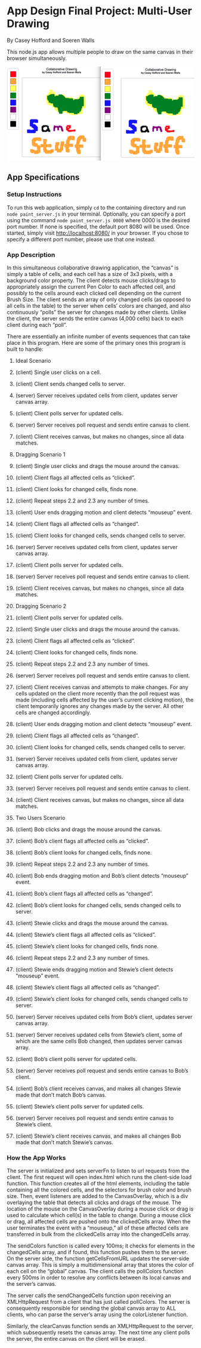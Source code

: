 # App Design Final Project: Multi-User Drawing
By Casey Hofford and Soeren Walls

This node.js app allows multiple people to draw on the same canvas in their browser simultaneously.

![Screenshot](/screenshot.png?raw=true "Screenshot")

## App Specifications

### Setup Instructions

To run this web application, simply `cd` to the containing directory and run `node paint_server.js` in your terminal. Optionally, you can specify a port using the command `node paint_server.js 0000` where 0000 is the desired port number. If none is specified, the default port 8080 will be used. Once started, simply visit [http://localhost:8080/](http://localhost:8080/) in your browser. If you chose to specify a different port number, please use that one instead.

### App Description

In this simultaneous collaborative drawing application, the “canvas” is simply a table of cells, and each cell has a size of 3x3 pixels, with a background color property. The client detects mouse clicks/drags to appropriately assign the current Pen Color to each affected cell, and possibly to the cells around each clicked cell depending on the current Brush Size. The client sends an array of only changed cells (as opposed to all cells in the table) to the server when cells’ colors are changed, and also continuously “polls” the server for changes made by other clients. Unlike the client, the server sends the entire canvas (4,000 cells) back to each client during each “poll”.

There are essentially an infinite number of events sequences that can take place in this program. Here are some of the primary ones this program is built to handle:

1.	Ideal Scenario
  1.	(client) Single user clicks on a cell.
  2.	(client) Client sends changed cells to server.
  3.	(server) Server receives updated cells from client, updates server canvas array.
  4.	(client) Client polls server for updated cells.
  5.	(server) Server receives poll request and sends entire canvas to client.
  6.	(client) Client receives canvas, but makes no changes, since all data matches.

2.	Dragging Scenario 1
  1.	(client) Single user clicks and drags the mouse around the canvas.
  2.	(client) Client flags all affected cells as “clicked”.
  3.	(client) Client looks for changed cells, finds none.
  4.	(client) Repeat steps 2.2 and 2.3 any number of times.
  5.	(client) User ends dragging motion and client detects “mouseup” event.
  6.	(client) Client flags all affected cells as “changed”.
  7.	(client) Client looks for changed cells, sends changed cells to server.
  8.	(server) Server receives updated cells from client, updates server canvas array.
  9.	(client) Client polls server for updated cells.
  10.	(server) Server receives poll request and sends entire canvas to client.
  11.	(client) Client receives canvas, but makes no changes, since all data matches.

3.	Dragging Scenario 2
  1.	(client) Client polls server for updated cells.
  2.	(client) Single user clicks and drags the mouse around the canvas.
  3.	(client) Client flags all affected cells as “clicked”.
  4.	(client) Client looks for changed cells, finds none.
  5.	(client) Repeat steps 2.2 and 2.3 any number of times.
  6.	(server) Server receives poll request and sends entire canvas to client.
  7.	(client) Client receives canvas and attempts to make changes. For any cells updated on the client more recently than the poll request was made (including cells affected by the user’s current clicking motion), the client temporarily ignores any changes made by the server. All other cells are changed accordingly.
  8.	(client) User ends dragging motion and client detects “mouseup” event.
  9.	(client) Client flags all affected cells as “changed”.
  10.	(client) Client looks for changed cells, sends changed cells to server.
  11.	(server) Server receives updated cells from client, updates server canvas array.
  12.	(client) Client polls server for updated cells.
  13.	(server) Server receives poll request and sends entire canvas to client.
  14.	(client) Client receives canvas, but makes no changes, since all data matches.

4.	Two Users Scenario
  1.	(client) Bob clicks and drags the mouse around the canvas.
  2.	(client) Bob’s client flags all affected cells as “clicked”.
  3.	(client) Bob’s client looks for changed cells, finds none.
  4.	(client) Repeat steps 2.2 and 2.3 any number of times.
  5.	(client) Bob ends dragging motion and Bob’s client detects “mouseup” event.
  6.	(client) Bob’s client flags all affected cells as “changed”.
  7.	(client) Bob’s client looks for changed cells, sends changed cells to server.
  8.	(client) Stewie clicks and drags the mouse around the canvas.
  9.	(client) Stewie’s client flags all affected cells as “clicked”.
  10.	(client) Stewie’s client looks for changed cells, finds none.
  11.	(client) Repeat steps 2.2 and 2.3 any number of times.
  12.	(client) Stewie ends dragging motion and Stewie’s client detects “mouseup” event.
  13.	(client) Stewie’s client flags all affected cells as “changed”.
  14.	(client) Stewie’s client looks for changed cells, sends changed cells to server.
  15.	(server) Server receives updated cells from Bob’s client, updates server canvas array.
  16.	(server) Server receives updated cells from Stewie’s client, some of which are the same cells Bob changed, then updates server canvas array.
  17.	(client) Bob’s client polls server for updated cells.
  18.	(server) Server receives poll request and sends entire canvas to Bob’s client.
  19.	(client) Bob’s client receives canvas, and makes all changes Stewie made that don’t match Bob’s canvas.
  20.	(client) Stewie’s client polls server for updated cells.
  21.	(server) Server receives poll request and sends entire canvas to Stewie’s client.
  22.	(client) Stewie’s client receives canvas, and makes all changes Bob made that don’t match Stewie’s canvas.

### How the App Works

The server is initialized and sets serverFn to listen to url requests from the client. The first request will open index.html which runs the client-side load function. This function creates all of the html elements, including the table containing all the colored cells, and the selectors for brush color and brush size. Then, event listeners are added to the CanvasOverlay, which is a div overlaying the table that detects all clicks and drags of the mouse. The location of the mouse on the CanvasOverlay during a mouse click or drag is used to calculate which cell(s) in the table to change. During a mouse click or drag, all affected cells are pushed onto the clickedCells array.  When the user terminates the event with a “mouseup,” all of these affected cells are transferred in bulk from the clickedCells array into the changedCells array.

The sendColors function is called every 100ms; it checks for elements in the changedCells array, and if found, this function pushes them to the server. On the server side, the function getCellsFromURL updates the server-side canvas array. This is simply a multidimensional array that stores the color of each cell on the “global” canvas. The client calls the pollColors function every 500ms in order to resolve any conflicts between its local canvas and the server’s canvas.

The server calls the sendChangedCells function upon receiving an XMLHttpRequest from a client that has just called pollColors. The server is consequently responsible for sending the global canvas array to ALL clients, who can parse the server’s array using the colorListener function.

Similarly, the clearCanvas function sends an XMLHttpRequest to the server, which subsequently resets the canvas array. The next time any client polls the server, the entire canvas on the client will be erased.
